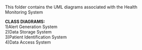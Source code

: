 This folder contains the UML diagrams associated with the Health Monitoring System

**CLASS DIAGRAMS:** <br />
1)Alert Generation System <br />
2)Data Storage System <br />
3)Patient Identification System <br />
4)Data Access System <br />
